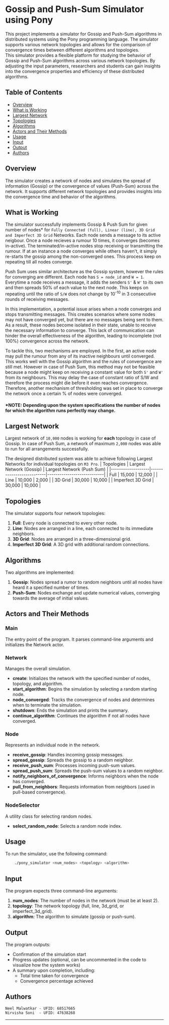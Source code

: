 # Gossip and Push-Sum Simulator using Pony

This project implements a simulator for Gossip and Push-Sum algorithms in distributed systems using the Pony programming language. The simulator supports various network topologies and allows for the comparison of convergence times between different algorithms and topologies.<br>
This simulator provides a flexible platform for studying the behavior of Gossip and Push-Sum algorithms across various network topologies. By adjusting the input parameters, researchers and students can gain insights into the convergence properties and efficiency of these distributed algorithms.

## Table of Contents

- [Overview](#overview)
- [What is Working](#what-is-working)
- [Largest Network](#largest-network)
- [Topologies](#topologies)
- [Algorithms](#algorithms)
- [Actors and Their Methods](#actors-and-their-methods)
- [Usage](#usage)
- [Input](#input)
- [Output](#output)
- [Authors](#authors)


## Overview

The simulator creates a network of nodes and simulates the spread of information (Gossip) or the convergence of values (Push-Sum) across the network. It supports different network topologies and provides insights into the convergence time and behavior of the algorithms.

## What is Working
The simulator successfully implements Gossip & Push Sum for given number of nodes* for `Fully Connected (full), Linear (line), 3D Grid and Imperfect 3D Grid` Networks. Each node sends a message to its active neigbour. Once a node recieves a rumour 10 times, it converges (becomes in-active). The terminated/in-active nodes stop receiving or transmitting the rumour. If at an instance a node converges while others haven't, it simply re-starts the gossip among the non-converged ones. This process keep on repeating till all nodes converge.<br>

Push Sum uses similar architecture as the Gossip system, however the rules for converging are different. Each node has `S = node_id` and `W = 1`. Everytime a node receives a message, it adds the senders `S'` & `W'` to its own and then spreads 50% of each value to the next node. This keeps on repeating until the ratio of `S/W` does not change by 10<sup>-10</sup> in 3 consecutive rounds of receiving messages.<br>

In this implementation, a potential issue arises when a node converges and stops transmitting messages. This creates scenarios where some nodes may not have converged yet, but there are no messages being sent to them. As a result, these nodes become isolated in their state, unable to receive the necessary information to converge. This lack of communication can hinder the overall effectiveness of the algorithm, leading to incomplete (not 100%) convergence across the network.<br>

 To tackle this, two mechanisms are employed. In the first, an active node may pull the rumour from any of its inactive neighbours until converged. This works well with the Gossip algorithm and the rules of convergence are still met. However in case of Push Sum, this method may not be feasible because a node might keep on receiving a constant value for both `S'` and `W'` from its neighbours. This may delay the case of constant ratio of S/W and therefore the process might die before it even reaches convergence. Therefore, another mechanism of thresholding was set in place to converge the network once a certain % of nodes were converged.

#### *NOTE: Depending upon the system specifications the number of nodes for which the algorithm runs perfectly may change. 
## Largest Network
Largest network of `10,000` nodes is working for <b>each</b> topology in case of Gossip.
In case of Push Sum, a network of maximum `2,000` nodes was able to run for all arrangements successfully.

The designed distributed system was able to achieve following Largest Networks for individual topologies on `M3 Pro`.
| Topologies        | Largest Network (Gossip) | Largest Network (Push Sum) |
|-------------------|--------------------------|----------------------------|
| Full              | 15,000                   | 12,000                     |
| Line              | 10,000                   | 2,000                      |
| 3D Grid           | 30,000                   | 10,000                     |
| Imperfect 3D Grid | 30,000                   | 10,000                     |

## Topologies

The simulator supports four network topologies:

1. **Full**: Every node is connected to every other node.
2. **Line**: Nodes are arranged in a line, each connected to its immediate neighbors.
3. **3D Grid**: Nodes are arranged in a three-dimensional grid.
4. **Imperfect 3D Grid**: A 3D grid with additional random connections.

## Algorithms

Two algorithms are implemented:

1. **Gossip**: Nodes spread a rumor to random neighbors until all nodes have heard it a specified number of times.
2. **Push-Sum**: Nodes exchange and update numerical values, converging towards the average of initial values.

## Actors and Their Methods

### Main

The entry point of the program. It parses command-line arguments and initializes the Network actor.

### Network

Manages the overall simulation.

- **create**: Initializes the network with the specified number of nodes, topology, and algorithm.
- **start_algorithm**: Begins the simulation by selecting a random starting node.
- **node_converged**: Tracks the convergence of nodes and determines when to terminate the simulation.
- **shutdown**: Ends the simulation and prints the summary.
- **continue_algorithm**: Continues the algorithm if not all nodes have converged.

### Node

Represents an individual node in the network.

- **receive_gossip**: Handles incoming gossip messages.
- **spread_gossip**: Spreads the gossip to a random neighbor.
- **receive_push_sum**: Processes incoming push-sum values.
- **spread_push_sum**: Spreads the push-sum values to a random neighbor.
- **notify_neighbors_of_convergence**: Informs neighbors when the node has converged.
- **pull_from_neighbors**: Requests information from neighbors (used in pull-based convergence).

### NodeSelector

A utility class for selecting random nodes.

- **select_random_node**: Selects a random node index.

## Usage

To run the simulator, use the following command:
```bash
    ./pony_simulator <num_nodes> <topology> <algorithm>
```

## Input

The program expects three command-line arguments:

1. **num_nodes**: The number of nodes in the network (must be at least 2).
2. **topology**: The network topology (full, line, 3d_grid, or imperfect_3d_grid).
3. **algorithm**: The algorithm to simulate (gossip or push-sum).

## Output

The program outputs:

- Confirmation of the simulation start
- Progress updates (optional, can be uncommented in the code to visualize how the system works)
- A summary upon completion, including:
  - Total time taken for convergence
  - Convergence percentage achieved

## Authors
```
Neel Malwatkar - UFID: 68517665
Nirvisha Soni  - UFID: 47638268
```
---


